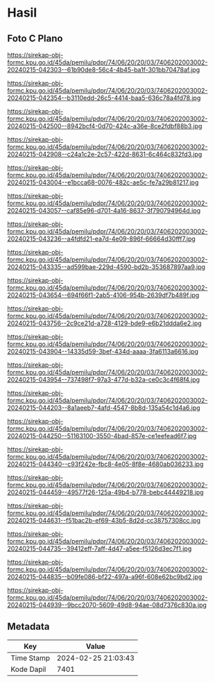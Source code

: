 # Hasil

## Foto C Plano

https://sirekap-obj-formc.kpu.go.id/45da/pemilu/pdpr/74/06/20/20/03/7406202003002-20240215-042303--61b90de8-56c4-4b45-ba1f-301bb70478af.jpg

https://sirekap-obj-formc.kpu.go.id/45da/pemilu/pdpr/74/06/20/20/03/7406202003002-20240215-042354--b3110edd-26c5-4414-baa5-636c78a4fd78.jpg

https://sirekap-obj-formc.kpu.go.id/45da/pemilu/pdpr/74/06/20/20/03/7406202003002-20240215-042500--8942bcf4-0d70-424c-a36e-8ce2fdbf88b3.jpg

https://sirekap-obj-formc.kpu.go.id/45da/pemilu/pdpr/74/06/20/20/03/7406202003002-20240215-042908--c24a1c2e-2c57-422d-8631-6c464c832fd3.jpg

https://sirekap-obj-formc.kpu.go.id/45da/pemilu/pdpr/74/06/20/20/03/7406202003002-20240215-043004--e1bcca68-0076-482c-ae5c-fe7a29b81217.jpg

https://sirekap-obj-formc.kpu.go.id/45da/pemilu/pdpr/74/06/20/20/03/7406202003002-20240215-043057--caf85e96-d701-4a16-8637-3f790794964d.jpg

https://sirekap-obj-formc.kpu.go.id/45da/pemilu/pdpr/74/06/20/20/03/7406202003002-20240215-043236--a4fdfd21-ea7d-4e09-896f-66664d30fff7.jpg

https://sirekap-obj-formc.kpu.go.id/45da/pemilu/pdpr/74/06/20/20/03/7406202003002-20240215-043335--ad599bae-229d-4590-bd2b-353687897aa9.jpg

https://sirekap-obj-formc.kpu.go.id/45da/pemilu/pdpr/74/06/20/20/03/7406202003002-20240215-043654--694f66f1-2ab5-4106-954b-2639df7b489f.jpg

https://sirekap-obj-formc.kpu.go.id/45da/pemilu/pdpr/74/06/20/20/03/7406202003002-20240215-043756--2c9ce21d-a728-4129-bde9-e6b21ddda6e2.jpg

https://sirekap-obj-formc.kpu.go.id/45da/pemilu/pdpr/74/06/20/20/03/7406202003002-20240215-043904--14335d59-3bef-434d-aaaa-3fa6113a6616.jpg

https://sirekap-obj-formc.kpu.go.id/45da/pemilu/pdpr/74/06/20/20/03/7406202003002-20240215-043954--737498f7-97a3-477d-b32a-ce0c3c4f68f4.jpg

https://sirekap-obj-formc.kpu.go.id/45da/pemilu/pdpr/74/06/20/20/03/7406202003002-20240215-044203--8a1aeeb7-4afd-4547-8b8d-135a54c1d4a6.jpg

https://sirekap-obj-formc.kpu.go.id/45da/pemilu/pdpr/74/06/20/20/03/7406202003002-20240215-044250--51163100-3550-4bad-857e-ce1eefead6f7.jpg

https://sirekap-obj-formc.kpu.go.id/45da/pemilu/pdpr/74/06/20/20/03/7406202003002-20240215-044340--c93f242e-fbc8-4e05-8f8e-4680ab036233.jpg

https://sirekap-obj-formc.kpu.go.id/45da/pemilu/pdpr/74/06/20/20/03/7406202003002-20240215-044459--49577f26-125a-49b4-b778-bebc44449218.jpg

https://sirekap-obj-formc.kpu.go.id/45da/pemilu/pdpr/74/06/20/20/03/7406202003002-20240215-044631--f51bac2b-ef69-43b5-8d2d-cc38757308cc.jpg

https://sirekap-obj-formc.kpu.go.id/45da/pemilu/pdpr/74/06/20/20/03/7406202003002-20240215-044735--39412eff-7aff-4d47-a5ee-f5126d3ec7f1.jpg

https://sirekap-obj-formc.kpu.go.id/45da/pemilu/pdpr/74/06/20/20/03/7406202003002-20240215-044835--b09fe086-bf22-497a-a96f-608e62bc9bd2.jpg

https://sirekap-obj-formc.kpu.go.id/45da/pemilu/pdpr/74/06/20/20/03/7406202003002-20240215-044939--9bcc2070-5609-49d8-94ae-08d7376c830a.jpg


## Metadata

| Key        | Value               |
| ---------- | ------------------- |
| Time Stamp | 2024-02-25 21:03:43 |
| Kode Dapil | 7401                |



